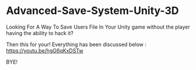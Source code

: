 # Advanced-Save-System-Unity-3D


Looking For A Way To Save Users File In Your Unity game without the player having the ability to hack it?

Then this for your!
Everything has been discussed below : https://youtu.be/hgG6qKxDSTw

BYE!
